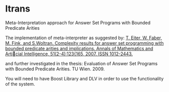 # ltrans
Meta-Interpretation approach for Answer Set Programs with Bounded Predicate Arities

The implementation of meta-interpreter as suggested by:
[T. Eiter, W. Faber, M. Fink, and S.Woltran. Complexity results for answer set programming
with bounded predicate arities and implications. Annals of Mathematics and Articial
Intelligence, 51(2-4):123{165, 2007. ISSN 1012-2443.](https://link.springer.com/article/10.1007%2Fs10472-008-9086-5)

and further investigated in the thesis: 
Evaluation of Answer Set Programs with Bounded Predicate Arities. TU Wien. 2009.

You will need to have Boost Library and DLV in order to use the functionality of the system.



